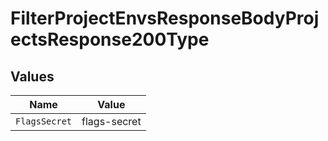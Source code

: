 # FilterProjectEnvsResponseBodyProjectsResponse200Type


## Values

| Name          | Value         |
| ------------- | ------------- |
| `FlagsSecret` | flags-secret  |